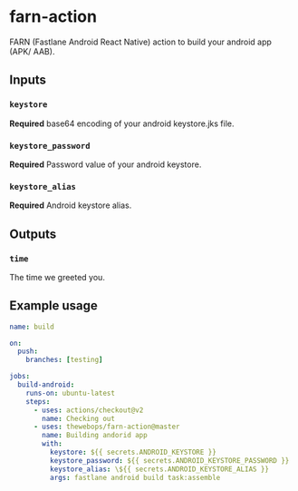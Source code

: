 # farn-action

FARN (Fastlane Android React Native) action to build your android app (APK/ AAB).

## Inputs

### `keystore`

**Required** base64 encoding of your android keystore.jks file.

### `keystore_password`

**Required** Password value of your android keystore.

### `keystore_alias`

**Required** Android keystore alias.

## Outputs

### `time`

The time we greeted you.

## Example usage

```yaml
name: build

on:
  push:
    branches: [testing]

jobs:
  build-android:
    runs-on: ubuntu-latest
    steps:
      - uses: actions/checkout@v2
        name: Checking out
      - uses: thewebops/farn-action@master
        name: Building andorid app
        with:
          keystore: ${{ secrets.ANDROID_KEYSTORE }}
          keystore_password: ${{ secrets.ANDROID_KEYSTORE_PASSWORD }}
          keystore_alias: \${{ secrets.ANDROID_KEYSTORE_ALIAS }}
          args: fastlane android build task:assemble
```
